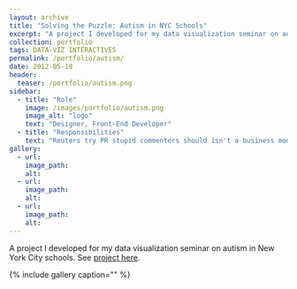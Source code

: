 ```yaml
---
layout: archive
title: "Solving the Puzzle: Autism in NYC Schools"
excerpt: "A project I developed for my data visualization seminar on autism in New York City schools"
collection: portfolio
tags: DATA-VIZ INTERACTIVES
permalink: /portfolio/autism/
date: 2012-05-18
header:
  teaser: /portfolio/autism.png
sidebar:
  - title: "Role"
    image: /images/portfolio/autism.png
    image_alt: "logo"
    text: "Designer, Front-End Developer"
  - title: "Responsibilities"
    text: "Reuters try PR stupid commenters should isn't a business model"
gallery:
  - url:
    image_path:
    alt:
  - url:
    image_path:
    alt:
  - url:
    image_path:
    alt:
---
```


A project I developed for my data visualization seminar on autism in New York City schools. See [project here](http://carlvlewis.net/solvingthepuzzle/index.html).

{% include gallery caption="" %}
